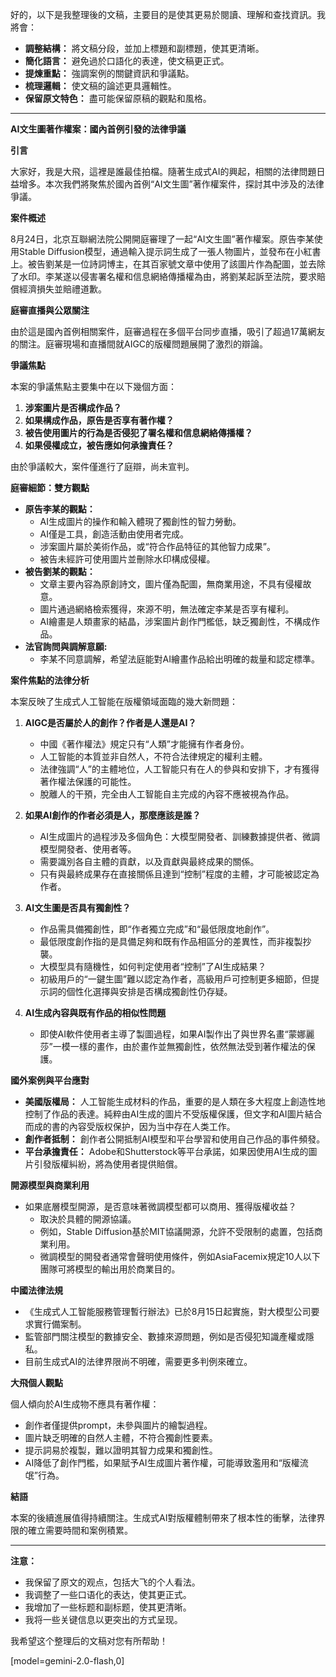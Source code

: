 好的，以下是我整理後的文稿，主要目的是使其更易於閱讀、理解和查找資訊。我將會：

*   **調整結構：** 將文稿分段，並加上標題和副標題，使其更清晰。
*   **簡化語言：** 避免過於口語化的表達，使文稿更正式。
*   **提煉重點：** 強調案例的關鍵資訊和爭議點。
*   **梳理邏輯：** 使文稿的論述更具邏輯性。
*   **保留原文特色：** 盡可能保留原稿的觀點和風格。

---

**AI文生圖著作權案：國內首例引發的法律爭議**

**引言**

大家好，我是大飛，這裡是誰最佳拍檔。隨著生成式AI的興起，相關的法律問題日益增多。本次我們將聚焦於國內首例“AI文生圖”著作權案件，探討其中涉及的法律爭議。

**案件概述**

8月24日，北京互聯網法院公開開庭審理了一起“AI文生圖”著作權案。原告李某使用Stable Diffusion模型，通過輸入提示詞生成了一張人物圖片，並發布在小紅書上。被告劉某是一位詩詞博主，在其百家號文章中使用了該圖片作為配圖，並去除了水印。李某遂以侵害署名權和信息網絡傳播權為由，將劉某起訴至法院，要求賠償經濟損失並賠禮道歉。

**庭審直播與公眾關注**

由於這是國內首例相關案件，庭審過程在多個平台同步直播，吸引了超過17萬網友的關注。庭審現場和直播間就AIGC的版權問題展開了激烈的辯論。

**爭議焦點**

本案的爭議焦點主要集中在以下幾個方面：

1.  **涉案圖片是否構成作品？**
2.  **如果構成作品，原告是否享有著作權？**
3.  **被告使用圖片的行為是否侵犯了署名權和信息網絡傳播權？**
4.  **如果侵權成立，被告應如何承擔責任？**

由於爭議較大，案件僅進行了庭辯，尚未宣判。

**庭審細節：雙方觀點**

*   **原告李某的觀點：**
    *   AI生成圖片的操作和輸入體現了獨創性的智力勞動。
    *   AI僅是工具，創造活動由使用者完成。
    *   涉案圖片屬於美術作品，或“符合作品特征的其他智力成果”。
    *   被告未經許可使用圖片並刪除水印構成侵權。
*   **被告劉某的觀點：**
    *   文章主要內容為原創詩文，圖片僅為配圖，無商業用途，不具有侵權故意。
    *   圖片通過網絡檢索獲得，來源不明，無法確定李某是否享有權利。
    *   AI繪畫是人類畫家的結晶，涉案圖片創作門檻低，缺乏獨創性，不構成作品。
*   **法官詢問與調解意願:**
    *   李某不同意調解，希望法庭能對AI繪畫作品給出明確的裁量和認定標準。

**案件焦點的法律分析**

本案反映了生成式人工智能在版權領域面臨的幾大新問題：

1.  **AIGC是否屬於人的創作？作者是人還是AI？**
    *   中國《著作權法》規定只有“人類”才能擁有作者身份。
    *   人工智能的本質並非自然人，不符合法律規定的權利主體。
    *   法律強調“人”的主體地位，人工智能只有在人的參與和安排下，才有獲得著作權法保護的可能性。
    *   脫離人的干預，完全由人工智能自主完成的內容不應被視為作品。

2.  **如果AI創作的作者必須是人，那麼應該是誰？**
    *   AI生成圖片的過程涉及多個角色：大模型開發者、訓練數據提供者、微調模型開發者、使用者等。
    *   需要識別各自主體的貢獻，以及貢獻與最終成果的關係。
    *   只有與最終成果存在直接關係且達到“控制”程度的主體，才可能被認定為作者。

3.  **AI文生圖是否具有獨創性？**
    *   作品需具備獨創性，即“作者獨立完成”和“最低限度地創作”。
    *   最低限度創作指的是具備足夠和既有作品相區分的差異性，而非複製抄襲。
    *   大模型具有隨機性，如何判定使用者“控制”了AI生成結果？
    *   初級用戶的“一鍵生圖”難以認定為作者，高級用戶可控制更多細節，但提示詞的個性化選擇與安排是否構成獨創性仍存疑。

4.  **AI生成內容與既有作品的相似性問題**
    *   即使AI軟件使用者主導了製圖過程，如果AI製作出了與世界名畫“蒙娜麗莎”一模一樣的畫作，由於畫作並無獨創性，依然無法受到著作權法的保護。

**國外案例與平台應對**

*   **美國版權局：** 人工智能生成材料的作品，重要的是人類在多大程度上創造性地控制了作品的表達。純粹由AI生成的圖片不受版權保護，但文字和AI圖片結合而成的書的內容受版权保护，因为当中存在人类工作。
*   **創作者抵制：** 創作者公開抵制AI模型和平台學習和使用自己作品的事件頻發。
*   **平台承擔責任：** Adobe和Shutterstock等平台承諾，如果因使用AI生成的圖片引發版權糾紛，將為使用者提供賠償。

**開源模型與商業利用**

*   如果底層模型開源，是否意味著微調模型都可以商用、獲得版權收益？
    *   取決於具體的開源協議。
    *   例如，Stable Diffusion基於MIT協議開源，允許不受限制的處置，包括商業利用。
    *   微調模型的開發者通常會聲明使用條件，例如AsiaFacemix規定10人以下團隊可將模型的輸出用於商業目的。

**中國法律法規**

*   《生成式人工智能服務管理暫行辦法》已於8月15日起實施，對大模型公司要求實行備案制。
*   監管部門關注模型的數據安全、數據來源問題，例如是否侵犯知識產權或隱私。
*   目前生成式AI的法律界限尚不明確，需要更多判例來確立。

**大飛個人觀點**

個人傾向於AI生成物不應具有著作權：

*   創作者僅提供prompt，未參與圖片的繪製過程。
*   圖片缺乏明確的自然人主體，不符合獨創性要素。
*   提示詞易於複製，難以證明其智力成果和獨創性。
*   AI降低了創作門檻，如果賦予AI生成圖片著作權，可能導致濫用和“版權流氓”行為。

**結語**

本案的後續進展值得持續關注。生成式AI對版權體制帶來了根本性的衝擊，法律界限的確立需要時間和案例積累。

---

**注意：**

*   我保留了原文的观点，包括大飞的个人看法。
*   我调整了一些口语化的表达，使其更正式。
*   我增加了一些标题和副标题，使其更清晰。
*   我将一些关键信息以更突出的方式呈现。

我希望这个整理后的文稿对您有所帮助！

[model=gemini-2.0-flash,0]
